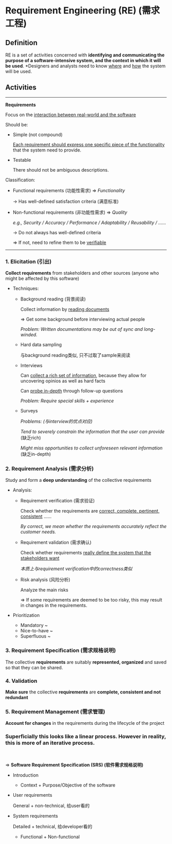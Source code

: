 # Requirement Engineering (RE) (需求工程)

## Definition

RE is a set of activities concerned with **identifying and communicating the purpose of a software-intensive system, and the context in which it will be used**.   *Designers and analysts need to know <u>where</u> and <u>how</u> the system will be used.

## Activities

****

**Requirements**

Focus on the <u>interaction between real-world and the software</u>

Should be:

- Simple (not compound)

  <u>Each requirement should express one specific piece of the functionality</u> that the system need to provide.

- Testable

  There should not be ambiguous descriptions.

Classification:

- Functional requirements (功能性需求)   =>   *Functionality*

  -> Has well-defined satisfaction criteria (满意标准)

- Non-functional requirements (非功能性需求)   =>   *Quality*

  *e.g., Security / Accuracy / Performance / Adaptability / Reusability / ……*

  -> Do not always has well-defined criteria

  => If not, need to refine them to be <u>verifiable</u>

****

### 1. Elicitation (引出)

**Collect requirements** from stakeholders and other sources (anyone who might be affected by this software)

- Techniques:

  - Background reading (背景阅读)

    Collect information by <u>reading documents</u>

    => Get some background before interviewing actual people

    *Problem: Written documentations may be out of sync and long-winded.*

  - Hard data sampling

    与background reading类似, 只不过取了sample来阅读

  - Interviews

    Can <u>collect a rich set of information</u>, because they allow for uncovering opinios as well as hard facts

    Can <u>probe in-depth</u> through follow-up questions

    *Problem: Require special skills + experience*

  - Surveys

    *Problems: (与interview的优点对应)*

    *Tend to severely constrain the information that the user can provide*   (缺乏rich)

    *Might miss opportunities to collect unforeseen relevant information*   (缺乏in-depth)

### 2. Requirement Analysis (需求分析)

Study and form a **deep understanding** of the collective requirements

- Analysis:

  - Requirement verification (需求验证)

    Check whether the requirements are <u>correct, complete, pertinent, consistent</u> ......

    *By correct, we mean whether the requirements accurately reflect the customer needs.*

  - Requirement validation (需求确认)

    Check whether requirements <u>really define the system that the stakeholders want</u>

    *本质上与requirement verification中的correctness类似*

  - Risk analysis (风险分析)

    Analyze the main risks

    => If some requirements are deemed to be too risky, this may result in changes in the requirements.

- Prioritization

  - Mandatory ~
  - Nice-to-have ~
  - Superfluous ~

### 3. Requirement Specification (需求规格说明)

The collective **requirements** are suitably **represented, organized** and saved so that they can be shared.

### 4. Validation

**Make sure** the collective **requirements** are **complete, consistent and not redundant**

### 5. Requirement Management (需求管理)

**Account for changes** in the requirements during the lifecycle of the project

### Superficially this looks like a linear process. However in reality, this is more of an iterative process.

<br>

=> **Software Requirement Specification (SRS) (软件需求规格说明)**

- Introduction

  - Context + Purpose/Objective of the software

- User requirements

  General + non-technical, 给user看的

- System requirements

  Detailed + technical, 给developer看的

  - Functional + Non-functional